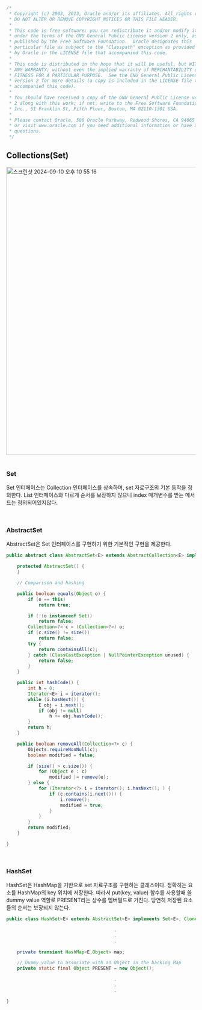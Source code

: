 ```java
/*
 * Copyright (c) 2003, 2013, Oracle and/or its affiliates. All rights reserved.
 * DO NOT ALTER OR REMOVE COPYRIGHT NOTICES OR THIS FILE HEADER.
 *
 * This code is free software; you can redistribute it and/or modify it
 * under the terms of the GNU General Public License version 2 only, as
 * published by the Free Software Foundation.  Oracle designates this
 * particular file as subject to the "Classpath" exception as provided
 * by Oracle in the LICENSE file that accompanied this code.
 *
 * This code is distributed in the hope that it will be useful, but WITHOUT
 * ANY WARRANTY; without even the implied warranty of MERCHANTABILITY or
 * FITNESS FOR A PARTICULAR PURPOSE.  See the GNU General Public License
 * version 2 for more details (a copy is included in the LICENSE file that
 * accompanied this code).
 *
 * You should have received a copy of the GNU General Public License version
 * 2 along with this work; if not, write to the Free Software Foundation,
 * Inc., 51 Franklin St, Fifth Floor, Boston, MA 02110-1301 USA.
 *
 * Please contact Oracle, 500 Oracle Parkway, Redwood Shores, CA 94065 USA
 * or visit www.oracle.com if you need additional information or have any
 * questions.
 */
```

## Collections(Set)
<img width="765" alt="스크린샷 2024-09-10 오후 10 55 16" src="https://github.com/user-attachments/assets/2761bace-5bdd-41ff-bbc4-4d0a09e2437d">

<br/>
<br/>

### Set
Set 인터페이스는 Collection 인터페이스를 상속하며, set 자료구조의 기본 동작을 정의한다. List 인터페이스와 다르게 순서를 보장하지 않으니 index 매개변수를 받는 메서드는 정의되어있지않다. 

<br/>

### AbstractSet
AbstractSet은 Set 인터페이스를 구현하기 위한 기본적인 구현을 제공한다. 
```java
public abstract class AbstractSet<E> extends AbstractCollection<E> implements Set<E> {

    protected AbstractSet() {
    }

    // Comparison and hashing

    public boolean equals(Object o) {
        if (o == this)
            return true;

        if (!(o instanceof Set))
            return false;
        Collection<?> c = (Collection<?>) o;
        if (c.size() != size())
            return false;
        try {
            return containsAll(c);
        } catch (ClassCastException | NullPointerException unused) {
            return false;
        }
    }

    public int hashCode() {
        int h = 0;
        Iterator<E> i = iterator();
        while (i.hasNext()) {
            E obj = i.next();
            if (obj != null)
                h += obj.hashCode();
        }
        return h;
    }

    public boolean removeAll(Collection<?> c) {
        Objects.requireNonNull(c);
        boolean modified = false;

        if (size() > c.size()) {
            for (Object e : c)
                modified |= remove(e);
        } else {
            for (Iterator<?> i = iterator(); i.hasNext(); ) {
                if (c.contains(i.next())) {
                    i.remove();
                    modified = true;
                }
            }
        }
        return modified;
    }

}
```

<br/>

### HashSet
HashSet은 HashMap을 기반으로 set 자료구조를 구현하는 클래스이다. 정확히는 요소를 HashMap의 key 위치에 저장한다. 따라서 put(key, value) 함수를 사용할때 쓸 dummy value 역할로 PRESENT라는 상수를 멤버필드로 가진다. 당연히 저장된 요소들의 순서는 보장되지 않는다.
```java
public class HashSet<E> extends AbstractSet<E> implements Set<E>, Cloneable, java.io.Serializable {

                                        .
                                        .
                                        .

    private transient HashMap<E,Object> map;

    // Dummy value to associate with an Object in the backing Map
    private static final Object PRESENT = new Object();

                                        .
                                        .
                                        .

}
```

